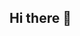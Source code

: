 ## Hi there 👋

<!--
**Jeannette95/Jeannette95** is a ✨ _special_ ✨ repository because its `README.md` (this file) appears on your GitHub profile.

Here are some ideas to get you started:

- 🔭 I'm PhD student in BMEN at Tulane university. 
- 🌱 Interested in Ultrasound Therpeutics,Neuronal Repair& medical devices.
 -  I love reading in my spare time! 


